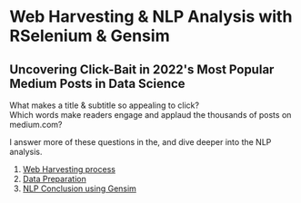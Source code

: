 # Web Harvesting & NLP Analysis with RSelenium & Gensim
## Uncovering Click-Bait in 2022's Most Popular Medium Posts in Data Science

What makes a title & subtitle so appealing to click? <br>
Which words make readers engage and applaud the thousands of posts on medium.com? <br>

I answer more of these questions in the, and dive deeper into the NLP analysis.


1. [Web Harvesting process](https://github.com/dstephens179/nlp-web-harvesting/blob/main/01_web_harvesting.Rmd)
2. [Data Preparation](https://github.com/dstephens179/nlp-web-harvesting/blob/main/02_data_preparation.Rmd)
3. [NLP Conclusion using Gensim](https://github.com/dstephens179/nlp-web-harvesting/blob/main/03_nlp_analysis.ipynb)

